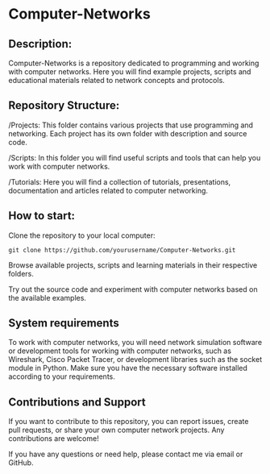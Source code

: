 # Computer-Networks

## **Description:**
Computer-Networks is a repository dedicated to programming and working with computer networks. Here you will find example projects, scripts and educational materials related to network concepts and protocols.

## **Repository Structure:**
/Projects: This folder contains various projects that use programming and networking. Each project has its own folder with description and source code.

/Scripts: In this folder you will find useful scripts and tools that can help you work with computer networks.

/Tutorials: Here you will find a collection of tutorials, presentations, documentation and articles related to computer networking.

## **How ​​to start:**

Clone the repository to your local computer:
```
git clone https://github.com/yourusername/Computer-Networks.git
```

Browse available projects, scripts and learning materials in their respective folders.

Try out the source code and experiment with computer networks based on the available examples.

## **System requirements**
To work with computer networks, you will need network simulation software or development tools for working with computer networks, such as Wireshark, Cisco Packet Tracer, or development libraries such as the socket module in Python. Make sure you have the necessary software installed according to your requirements.

## **Contributions and Support**
If you want to contribute to this repository, you can report issues, create pull requests, or share your own computer network projects. Any contributions are welcome!

If you have any questions or need help, please contact me via email or GitHub.
